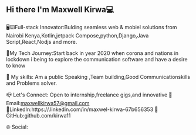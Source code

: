 ## Hi there I'm Maxwell Kirwa💻

🖥⌨️Full-stack Innovator:Bulding seamless web & mobiel solutions from Nairobi Kenya,Kotlin,jetpack Compose,python,Django,Java Script,React,Nodjs and more.

📍My Tech Journey:Start back in year 2020 when corona and nations in lockdown i being to explore the communication software and have a desire to know

🎯 My skills: Am a public Speaking ,Team building,Good Communicationskills and Problems solver.

📪 Let's Connect: Open to internship,freelance gigs,and innovative 
📧 Email:maxwellkirwa57@gmail.com
🔗LinkedIn:https://.linkedin.com/in/maxwel-kirwa-67b656353
💽 GitHub:github.com/kirwa11

🌐 Social:



